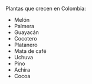Plantas que crecen en Colombia:

* Melón
* Palmera
* Guayacán
* Cocotero
* Platanero
* Mata de café
* Uchuva
* Pino
* Achira
* Cocoa

